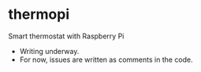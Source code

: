 # thermopi
Smart thermostat with Raspberry Pi

- Writing underway.
- For now, issues are written as comments in the code.  